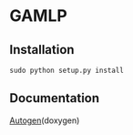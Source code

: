# GAMLP

## Installation
```
sudo python setup.py install
```
## Documentation
[Autogen](http://gamlp.ivar.tech:8080/doc/)(doxygen)
